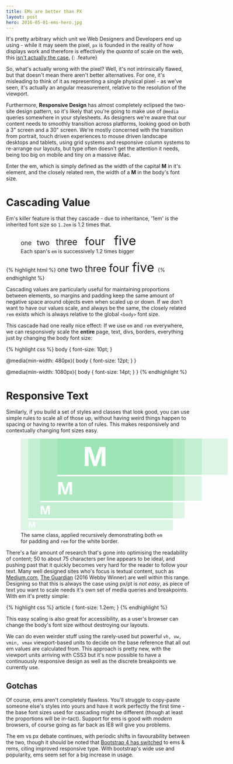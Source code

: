 ```yaml
---
title: EMs are better than PX
layout: post
hero: 2016-05-01-ems-hero.jpg
---
```


It's pretty arbitrary which unit we Web Designers and Developers end up using - while it may seem the pixel, `px` is founded in the reality of how displays work and therefore is effectively the *quanta* of scale on the web, this [isn't actually the case.](http://inamidst.com/stuff/notes/csspx)
{: .feature}

So, what's actually wrong with the pixel? Well, it's not intrinsically flawed, but that doesn't mean there aren't better alternatives. For one, it's misleading to think of it as representing a single physical pixel - as we've seen, it's actually an angular measurement, relative to the resolution of the viewport.

Furthermore, **Responsive Design** has almost completely eclipsed the two-site design pattern, so it's likely that you're going to make use of `@media` queries somewhere in your stylesheets. As designers we're aware that our content needs to smoothly transition across platforms, looking good on both a 3" screen and a 30" screen. We're mostly concerned with the transition from portrait, touch driven experiences to mouse driven landscape desktops and tablets, using grid systems and responsive column systems to re-arrange our layouts, but type often doesn't get the attention it needs, being too big on mobile and tiny on a massive iMac.

Enter the em, which is simply defined as the width of the capital **M** in it's element, and the closely related rem, the width of a **M** in the body's font size.

Cascading Value
===============

Em's killer feature is that they cascade - due to inheritance, '1em' is the inherited font size so `1.2em` is 1.2 times that.

<figure class="center sheet">
  <div class="padder bigger">
    <span style="font-size: 1.2em;">
      one &nbsp;
      <span style="font-size: 1.2em;">
        two &nbsp;
        <span style="font-size: 1.2em;">
          three &nbsp;
          <span style="font-size: 1.2em;">
            four &nbsp;
            <span style="font-size: 1.2em;">
              five &nbsp;
            </span>
          </span>
        </span>
      </span>
    </span>
  </div>
  <figcaption>
    Each span's <code>em</code> is successively 1.2 times bigger
  </figcaption>
</figure>

{% highlight html %}
<span style="font-size: 1.2em;">
  one
  <span style="font-size: 1.2em;">
    two
    <span style="font-size: 1.2em;">
      three
      <span style="font-size: 1.2em;">
        four
        <span style="font-size: 1.2em;">
          five
        </span>
      </span>
    </span>
  </span>
</span>
{% endhighlight %}

Cascading values are particularly useful for maintaining proportions between elements, so margins and padding keep the same amount of negative space around objects even when scaled up or down. If we don't want to have our values scale, and always be the same, the closely related `rem` exists which is always relative to the global `<body>` font size.

This cascade had one really nice effect: If we use `em` and `rem` everywhere, we can responsively scale the **entire** page, text, divs, borders, everything just by changing the body font size:

{% highlight css %}
body {
    font-size: 10pt;
}

@media(min-width: 480px){
    body {
        font-size: 12pt;
    }
}

@media(min-width: 1080px){
    body {
        font-size: 14pt;
    }
}
{% endhighlight %}


Responsive Text
===============

Similarly, if you build a set of styles and classes that look good, you can use simple rules to scale all of those up, without having weird things happen to spacing or having to rewrite a ton of rules. This makes responsively and contextually changing font sizes easy. 

<figure class="redge sheet" style="max-width: 396px;">
  <style scoped>
    .em-demo {
    background-color: rgba(89, 211, 128, 0.2);
    font-size: 1.5em;
    padding-left: 1em;
    border-bottom: 0.3rem solid #FFF;
    line-height: 1.4em;
    width: 100%;
    color: #FFF;
    font-weight: bold;
    }
  </style>
  <div class="em-demo">
    <div class="em-demo">
      <div class="em-demo">
        <div class="em-demo">
          M
        </div>
        M
      </div>
      M
    </div>
    M
  </div>
  <figcaption>
    The same class, applied recursively demonstrating both <code>em</code> for padding and <code>rem</code> for the white border.
  </figcaption>
</figure>

There's a fair amount of research that's gone into optimising the readability of content; 50 to about 75 characters per line appears to be ideal, and pushing past that it quickly becomes very hard for the reader to follow your text. Many well designed sites who's focus is textual content, such as [Medium.com](https://medium.com), [The Guardian](http://www.theguardian.com) (2016 Webby Winner) are well within this range. Designing so that this is always the case using px/pt is *not easy*, as piece of text you want to scale needs it's own set of media queries and breakpoints. With em it's pretty simple:

{% highlight css %}
article {
  font-size: 1.2em;
}
{% endhighlight %}



This easy scaling is also great for accessibility, as a user's browser can change the body's font size without destroying our layouts.

We can do even weirder stuff using the rarely-used but powerful `vh, vw, vmin, vmax` viewport-based units to decide on the base reference that all out em values are calculated from. This approach is pretty new, with the viewport units arriving with CSS3 but it's now possible to have a continuously responsive design as well as the discrete breakpoints we currently use.

Gotchas
-------

Of course, ems aren't completely flawless. You'll struggle to copy-paste someone else's styles into yours and have it work perfectly the first time - the base font sizes used for cascading might be different (though at least the proportions will be in-tact). Support for ems is good with *modern* browsers, of course going as far back as IE8 will give you problems.

The em vs px debate continues, with periodic shifts in favourability between the two, though it should be noted that [Bootstrap 4 has switched](http://blog.getbootstrap.com/2015/08/19/bootstrap-4-alpha/) to ems & rems, citing improved responsive type. With bootstrap's wide use and popularity, ems seem set for a big increase in usage.


